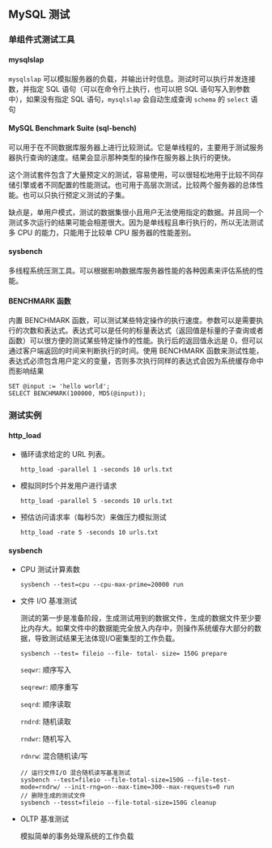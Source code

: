 ## MySQL 测试

### 单组件式测试工具

#### **mysqlslap**

`mysqlslap` 可以模拟服务器的负载，并输出计时信息。测试时可以执行并发连接数，并指定 SQL 语句（可以在命令行上执行，也可以把 SQL 语句写入到参数中），如果没有指定 SQL 语句，`mysqlslap` 会自动生成查询 `schema` 的 `select` 语句

#### MySQL Benchmark Suite (sql-bench)

可以用于在不同数据库服务器上进行比较测试。它是单线程的，主要用于测试服务器执行查询的速度。结果会显示那种类型的操作在服务器上执行的更快。

这个测试套件包含了大量预定义的测试，容易使用，可以很轻松地用于比较不同存储引擎或者不同配置的性能测试。也可用于高层次测试，比较两个服务器的总体性能。也可以只执行预定义测试的子集。

缺点是，单用户模式，测试的数据集很小且用户无法使用指定的数据。并且同一个测试多次运行的结果可能会相差很大。因为是单线程且串行执行的，所以无法测试多 CPU 的能力，只能用于比较单 CPU 服务器的性能差别。

#### sysbench

多线程系统压测工具。可以根据影响数据库服务器性能的各种因素来评估系统的性能。

#### BENCHMARK 函数

内置 BENCHMARK 函数，可以测试某些特定操作的执行速度。参数可以是需要执行的次数和表达式。表达式可以是任何的标量表达式（返回值是标量的子查询或者函数）可以很方便的测试某些特定操作的性能。执行后的返回值永远是 0，但可以通过客户端返回的时间来判断执行的时间。使用 BENCHMARK 函数来测试性能，表达式必须包含用户定义的变量，否则多次执行同样的表达式会因为系统缓存命中而影响结果

```mysql
SET @input := 'hello world';
SELECT BENCHMARK(100000, MD5(@input));
```

### 测试实例

#### http_load

* 循环请求给定的 URL 列表。

  ```shell
  http_load -parallel 1 -seconds 10 urls.txt
  ```

* 模拟同时5个并发用户进行请求

  ```shell
  http_load -parallel 5 -seconds 10 urls.txt
  ```

* 预估访问请求率（每秒5次）来做压力模拟测试

  ```shell
  http_load -rate 5 -seconds 10 urls.txt
  ```

#### sysbench

* CPU 测试计算素数

  ```shell
  sysbench --test=cpu --cpu-max-prime=20000 run
  ```

* 文件 I/O 基准测试

  测试的第一步是准备阶段，生成测试用到的数据文件，生成的数据文件至少要比内存大。如果文件中的数据能完全放入内存中，则操作系统缓存大部分的数据，导致测试结果无法体现I/O密集型的工作负载。

  ```shell
  sysbench --test= fileio --file- total- size= 150G prepare
  ```

  `seqwr`: 顺序写入

  `seqrewr`: 顺序重写

  `seqrd`: 顺序读取

  `rndrd`: 随机读取

  `rndwr`: 随机写入

  `rdnrw`: 混合随机读/写

  ```shell
  // 运行文件I/O 混合随机读写基准测试
  sysbench --test=fileio --file-total-size=150G --file-test-mode=rndrw/ --init-rng=on--max-time=300--max-requests=0 run
  // 删除生成的测试文件
  sysbench --tesst=fileio --file-total-size=150G cleanup
  ```

* OLTP 基准测试

  模拟简单的事务处理系统的工作负载
